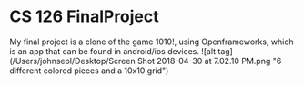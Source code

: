 # CS 126 FinalProject
My final project is a clone of the game 1010!, using Openframeworks, which is an app that can be found in android/ios devices.
  ![alt tag](/Users/johnseol/Desktop/Screen Shot 2018-04-30 at 7.02.10 PM.png "6 different colored pieces and a 10x10 grid")
